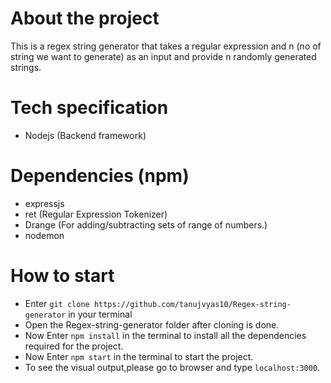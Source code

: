 # About the project
This is a regex string generator that takes a regular expression and n (no of string we want to generate) as an input and provide n randomly generated strings.


# Tech specification
* Nodejs (Backend framework)

# Dependencies (npm)
* expressjs
* ret (Regular Expression Tokenizer)
* Drange (For adding/subtracting sets of range of numbers.)
* nodemon

# How to start
* Enter ```git clone https://github.com/tanujvyas10/Regex-string-generator``` in your terminal
* Open the Regex-string-generator folder after cloning is done.
* Now Enter ```npm install``` in the terminal to install all the dependencies required for the project.
* Now Enter ```npm start``` in the terminal to start the project.
* To see the visual output,please go to browser and type ```localhost:3000```.
